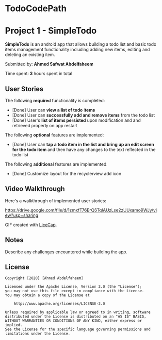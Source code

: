 # TodoCodePath
# Project 1 - SimpleTodo

**SimpleTodo** is an android app that allows building a todo list and basic todo items management functionality including adding new items, editing and deleting an existing item.

Submitted by: **Ahmed Safwat Abdelfaheem**

Time spent: **3** hours spent in total

## User Stories

The following **required** functionality is completed:

* [Done] User can **view a list of todo items**
* [Done] User can **successfully add and remove items** from the todo list
* [Done] User's **list of items persisted** upon modification and and retrieved properly on app restart

The following **optional** features are implemented:

* [Done] User can **tap a todo item in the list and bring up an edit screen for the todo item** and then have any changes to the text reflected in the todo list

The following **additional** features are implemented:

* [Done] Customize layout for the recyclerview add icon

## Video Walkthrough

Here's a walkthrough of implemented user stories:

https://drive.google.com/file/d/1zmxfT76ErQ6TqlAUzLse2zUUxamo9WJy/view?usp=sharing

GIF created with [LiceCap](http://www.cockos.com/licecap/).

## Notes

Describe any challenges encountered while building the app.

## License

    Copyright [2020] [Ahmed Abdelfaheem]

    Licensed under the Apache License, Version 2.0 (the "License");
    you may not use this file except in compliance with the License.
    You may obtain a copy of the License at

        http://www.apache.org/licenses/LICENSE-2.0

    Unless required by applicable law or agreed to in writing, software
    distributed under the License is distributed on an "AS IS" BASIS,
    WITHOUT WARRANTIES OR CONDITIONS OF ANY KIND, either express or implied.
    See the License for the specific language governing permissions and
    limitations under the License.


